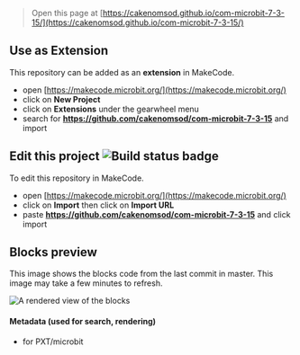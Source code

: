 
> Open this page at [https://cakenomsod.github.io/com-microbit-7-3-15/](https://cakenomsod.github.io/com-microbit-7-3-15/)

## Use as Extension

This repository can be added as an **extension** in MakeCode.

* open [https://makecode.microbit.org/](https://makecode.microbit.org/)
* click on **New Project**
* click on **Extensions** under the gearwheel menu
* search for **https://github.com/cakenomsod/com-microbit-7-3-15** and import

## Edit this project ![Build status badge](https://github.com/cakenomsod/com-microbit-7-3-15/workflows/MakeCode/badge.svg)

To edit this repository in MakeCode.

* open [https://makecode.microbit.org/](https://makecode.microbit.org/)
* click on **Import** then click on **Import URL**
* paste **https://github.com/cakenomsod/com-microbit-7-3-15** and click import

## Blocks preview

This image shows the blocks code from the last commit in master.
This image may take a few minutes to refresh.

![A rendered view of the blocks](https://github.com/cakenomsod/com-microbit-7-3-15/raw/master/.github/makecode/blocks.png)

#### Metadata (used for search, rendering)

* for PXT/microbit
<script src="https://makecode.com/gh-pages-embed.js"></script><script>makeCodeRender("{{ site.makecode.home_url }}", "{{ site.github.owner_name }}/{{ site.github.repository_name }}");</script>
